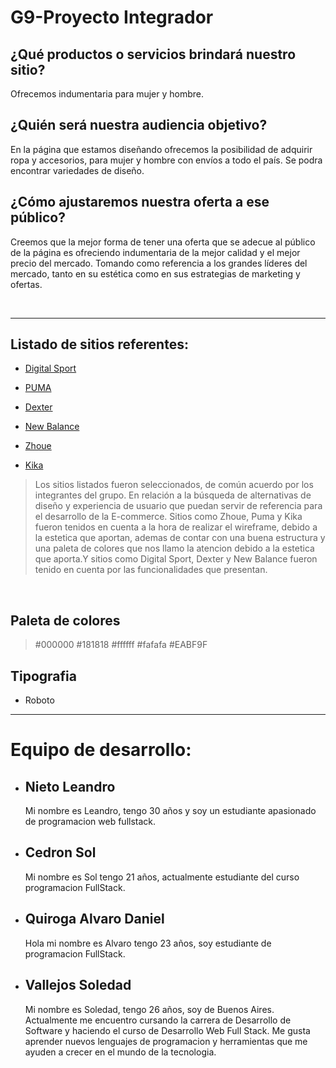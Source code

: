 # G9-Proyecto Integrador

 ## ¿Qué productos o servicios brindará nuestro sitio?
Ofrecemos indumentaria para mujer y hombre.

## ¿Quién será nuestra audiencia objetivo?
En la página que estamos diseñando ofrecemos la posibilidad de adquirir ropa y accesorios, para mujer y hombre con envíos a todo el país. Se podra encontrar variedades de diseño.

## ¿Cómo ajustaremos nuestra oferta a ese público?
Creemos que la mejor forma de tener una oferta que se adecue al público de la página es ofreciendo indumentaria de la mejor calidad y el mejor precio del mercado. Tomando como referencia a los grandes líderes del mercado, tanto en su estética como en sus estrategias de marketing y ofertas.

<br/>

<!-- --------------------------------------------------------------------- -->
___


## Listado de sitios referentes:
 - [Digital Sport](https://www.digitalsport.com.ar/) 

- [PUMA](https://eu.puma.com/)

- [Dexter](https://www.dexter.com.ar/)

- [New Balance](https://www.newbalance.com.ar/)

- [Zhoue](https://www.zhoue.com.ar/)

- [Kika](https://www.kikamayorista.com.ar/remeras-7)

 > Los sitios listados fueron seleccionados, de común acuerdo por los integrantes del grupo. En relación a la búsqueda de alternativas de diseño y experiencia de usuario que puedan servir de referencia para el desarrollo de la E-commerce. Sitios como Zhoue, Puma y Kika fueron tenidos en cuenta a la hora de realizar el wireframe, debido a la estetica que aportan, ademas de contar con una buena estructura y una paleta de colores que nos llamo la atencion debido a la estetica que aporta.Y sitios como Digital Sport, Dexter y New Balance fueron tenido en cuenta por las funcionalidades que presentan. 

<br/>

## Paleta de colores

> #000000  #181818 #ffffff #fafafa #EABF9F

## Tipografia
-  Roboto

<!-- --------------------------------------------------------------------- -->
___

# Equipo de desarrollo:

- ## Nieto Leandro
     Mi nombre es Leandro, tengo 30 años y soy un estudiante apasionado de programacion web fullstack.


- ## Cedron Sol
     Mi nombre es Sol tengo 21 años, actualmente estudiante del curso programacion FullStack. 

- ## Quiroga Alvaro Daniel
     Hola mi nombre es Alvaro tengo 23 años, soy estudiante de programacion FullStack.

- ## Vallejos Soledad
     Mi nombre es Soledad, tengo 26 años, soy de Buenos Aires. Actualmente me encuentro cursando la carrera de Desarrollo de Software y haciendo el curso de Desarrollo      Web Full Stack. Me gusta aprender nuevos lenguajes de programacion y herramientas que me ayuden a crecer en el mundo de la tecnologia. 



